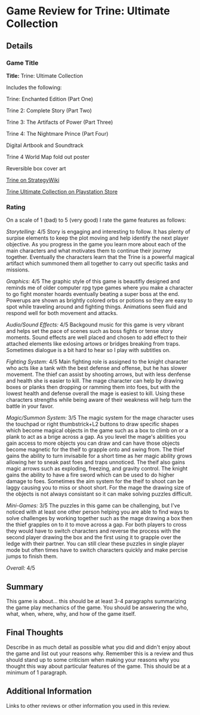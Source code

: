 # Game Review for Trine: Ultimate Collection

## Details

### Game Title

**Title:** Trine: Ultimate Collection

Includes the following:

Trine: Enchanted Edition (Part One)

Trine 2: Complete Story (Part Two)

Trine 3: The Artifacts of Power (Part Three)

Trine 4: The Nightmare Prince (Part Four)

Digital Artbook and Soundtrack

Trine 4 World Map fold out poster

Reversible box cover art

[Trine on StrategyWiki](https://strategywiki.org/wiki/Trine)

[Trine Ultimate Collection on Playstation Store](https://store.playstation.com/en-us/product/UP4029-CUSA10755_00-TRINEULTIMATECOL)

### Rating

On a scale of 1 (bad) to 5 (very good) I rate the game features as follows:

*Storytelling:* 4/5 Story is engaging and interesting to follow. It has plenty of surpise elements to keep the plot moving and help identify the next player objective. As you progress in the game you learn more about each of the main characters and what motivates them to continue their journey together. Eventually the characters learn that the Trine is a powerful magical artifact which summoned them all together to carry out specific tasks and missions. 

*Graphics:* 4/5 The graphic style of this game is beautifly designed and reminds me of older computer rpg type games where you make a character to go fight monster hoards eventually beating a super boss at the end. Powerups are shown as brightly colored orbs or potions so they are easy to spot while traveling around and fighting things. Animations seen fluid and respond well for both movement and attacks.

*Audio/Sound Effects:* 4/5 Backgound music for this game is very vibrant and helps set the pace of scenes such as boss fights or tense story moments. Sound effects are well placed and chosen to add effect to their attached elements like exlosing artows or bridges breaking from traps. Sometimes dialogue is a bit hard to hear so I play with subtitles on.

*Fighting System:* 4/5  Main fighting role is assigned to the knight character who acts like a tank with the best defense and offense, but he has slower movement. The thief can assist by shooting arrows, but with less denfense and health she is easier to kill. The mage character can help by drawing boxes or planks then dropping or ramming them into foes, but with the lowest health and defense overall the mage is easiest to kill. Using these characters strengths while being aware of their weakness will help turn the battle in your favor.

*Magic/Summon System:* 3/5 The magic system for the mage character uses the touchpad or right thumbstrick+L2 buttons to draw specific shapes which become magical objects in the game such as a box to climb on or a plank to act as a brige across a gap. As you level the mage's abilities you gain access to more objects you can draw and can have those objects become magnetic for the theif to grapple onto and swing from. The thief gains the ability to turn invisabile for a short time as her magic ability grows allowing her to sneak past foes and traps unnoticed. The theif also gains magic arrows such as exploding, freezing, and gravity control. The knight gains the ability to have a fire sword which can be used to do higher damage to foes. Sometimes the aim system for the theif to shoot can be laggy causing you to miss or shoot short. For the mage the drawing size of the objects is not always consistant so it can make solving puzzles difficult.

*Mini-Games:* 3/5 The puzzles in this game can be challenging, but I've noticed with at least one other person helping you are able to find ways to solve challenges by working together such as the mage drawing a box then the thief grapples on to it to move across a gap. For both players to cross they would have to switch characters and reverse the process with the second player drawing the box and the first using it to grapple over the ledge with their partner. You can still clear these puzzles in single player mode but often times have to switch characters quickly and make percise jumps to finish them. 

*Overall:* 4/5 

## Summary

This game is about... this should be at least 3-4 paragraphs summarizing the
game play mechanics of the game. You should be answering the who, what,
when, where, why, and how of the game itself.

## Final Thoughts

Describe in as much detail as possible what you did and didn't enjoy about the
game and list out your reasons why. Remember this is a review and thus should
stand up to some criticism when making your reasons why you thought this way
about particular features of the game. This should be at a minimum of 1
paragraph.

## Additional Information

Links to other reviews or other information you used in this review.
